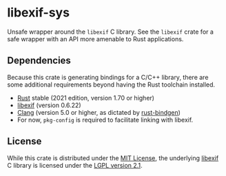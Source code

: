 # libexif-sys

Unsafe wrapper around the `libexif` C library. See the `libexif` crate for a safe wrapper with an API more amenable to Rust applications.

## Dependencies

Because this crate is generating bindings for a C/C++ library, there are some additional requirements beyond having the Rust toolchain installed.

* [Rust](https://www.rust-lang.org) stable (2021 edition, version 1.70 or higher)
* [libexif](https://libexif.github.io) (version 0.6.22)
* [Clang](https://clang.llvm.org) (version 5.0 or higher, as dictated by [rust-bindgen](https://github.com/rust-lang/rust-bindgen))
* For now, `pkg-config` is required to facilitate linking with libexif.

## License

While this crate is distributed under the [MIT License](LICENSE), the underlying [libexif](https://libexif.github.io) C library is licensed under the [LGPL version 2.1](http://www.gnu.org/licenses/old-licenses/lgpl-2.1.html).
